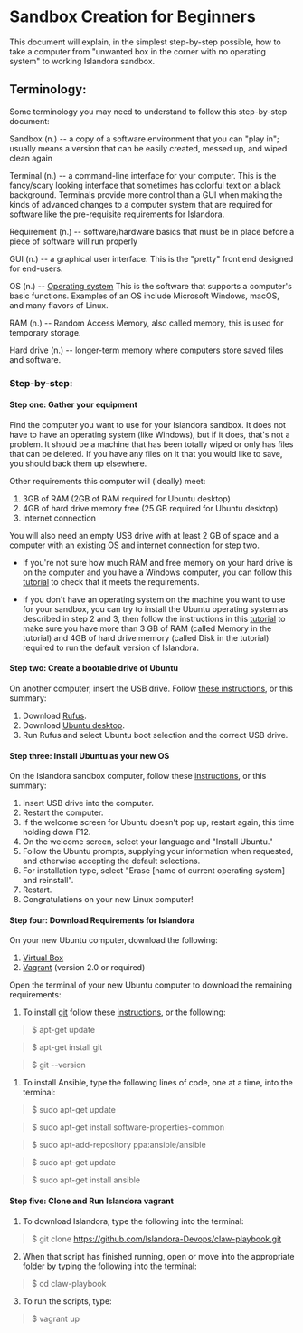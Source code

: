 # Sandbox Creation for Beginners

This document will explain, in the simplest step-by-step possible, how to take a computer from "unwanted box in the corner with no operating system" to working Islandora sandbox.

## Terminology:
Some terminology you may need to understand to follow this step-by-step document:

Sandbox (n.) -- a copy of a software environment that you can "play in"; usually means a version that can be easily created, 
messed up, and wiped clean again

Terminal (n.) -- a command-line interface for your computer. This is the fancy/scary looking interface that sometimes has 
colorful text on a black background. Terminals provide more control than a GUI when making the kinds of advanced changes to
a computer system that are required for software like the pre-requisite requirements for Islandora.

Requirement (n.) -- software/hardware basics that must be in place before a piece of software will run properly

GUI (n.) -- a graphical user interface. This is the "pretty" front end designed for end-users.

OS (n.) -- [Operating system](https://en.wikipedia.org/wiki/Operating_system) This is the software that supports a computer's basic functions. Examples of an OS include Microsoft Windows, macOS, and many flavors of Linux.

RAM (n.) -- Random Access Memory, also called memory, this is used for temporary storage.

Hard drive (n.) -- longer-term memory where computers store saved files and software.

### Step-by-step:
#### Step one: Gather your equipment

Find the computer you want to use for your Islandora sandbox. It does not have to have an operating system (like Windows),
but if it does, that's not a problem. It should be a machine that has been totally wiped or only has files that can be deleted. If you have any files on it that you would like to save, you should back them up elsewhere. 

  Other requirements this computer will (ideally) meet:
  1. 3GB of RAM (2GB of RAM required for Ubuntu desktop)
  2. 4GB of hard drive memory free (25 GB required for Ubuntu desktop)
  3. Internet connection
  
You will also need an empty USB drive with at least 2 GB of space and a computer with an existing OS and internet connection for step two.
  
  * If you're not sure how much RAM and free memory on your hard drive is on the computer and you have a Windows computer, you can follow this [tutorial](https://www.computerhope.com/issues/ch000149.htm) to check that it meets the requirements.

  * If you don't have an operating system on the machine you want to use for your sandbox, you can try to install the Ubuntu operating system as described in step 2 and 3, then follow the instructions in this [tutorial](https://howtoubuntu.org/how-to-find-out-how-much-ram-is-installed-in-ubuntu) to make sure you have more than 3 GB of RAM (called Memory in the tutorial) and 4GB of hard drive memory (called Disk in the tutorial) required to run the default version of Islandora.

#### Step two: Create a bootable drive of Ubuntu

On another computer, insert the USB drive. Follow [these instructions](https://tutorials.ubuntu.com/tutorial/tutorial-create-a-usb-stick-on-windows#0), or this summary:
  1. Download [Rufus](https://rufus.akeo.ie/).
  2. Download [Ubuntu desktop](https://www.ubuntu.com/download/desktop).
  3. Run Rufus and select Ubuntu boot selection and the correct USB drive.

#### Step three: Install Ubuntu as your new OS

On the Islandora sandbox computer, follow these [instructions](https://tutorials.ubuntu.com/tutorial/tutorial-install-ubuntu-desktop#0), or this summary:
  1. Insert USB drive into the computer.
  2. Restart the computer.
  3. If the welcome screen for Ubuntu doesn't pop up, restart again, this time holding down F12.
  4. On the welcome screen, select your language and "Install Ubuntu."
  4. Follow the Ubuntu prompts, supplying your information when requested, and otherwise accepting the default selections.
  1. For installation type, select "Erase [name of current operating system] and reinstall".
  1. Restart.
  1. Congratulations on your new Linux computer!

#### Step four: Download Requirements for Islandora

On your new Ubuntu computer, download the following:
1. [Virtual Box](https://www.virtualbox.org/)
2. [Vagrant](https://www.vagrantup.com/) (version 2.0 or required)

Open the terminal of your new Ubuntu computer to download the remaining requirements:
1. To install [git](https://git-scm.com/) follow these [instructions](https://www.liquidweb.com/kb/install-git-ubuntu-16-04-lts/), or the following:

>$ apt-get update

>$ apt-get install git

>$ git --version

1. To install Ansible, type the following lines of code, one at a time, into the terminal:

>$ sudo apt-get update

>$ sudo apt-get install software-properties-common

>$ sudo apt-add-repository ppa:ansible/ansible

>$ sudo apt-get update

>$ sudo apt-get install ansible

#### Step five: Clone and Run Islandora vagrant
1. To download Islandora, type the following into the terminal:

>$ git clone https://github.com/Islandora-Devops/claw-playbook.git

2. When that script has finished running, open or move into the appropriate folder by typing the following into the terminal:

>$ cd claw-playbook

3. To run the scripts, type:

>$ vagrant up

